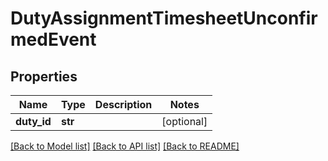 # DutyAssignmentTimesheetUnconfirmedEvent

## Properties
Name | Type | Description | Notes
------------ | ------------- | ------------- | -------------
**duty_id** | **str** |  | [optional] 

[[Back to Model list]](../README.md#documentation-for-models) [[Back to API list]](../README.md#documentation-for-api-endpoints) [[Back to README]](../README.md)



